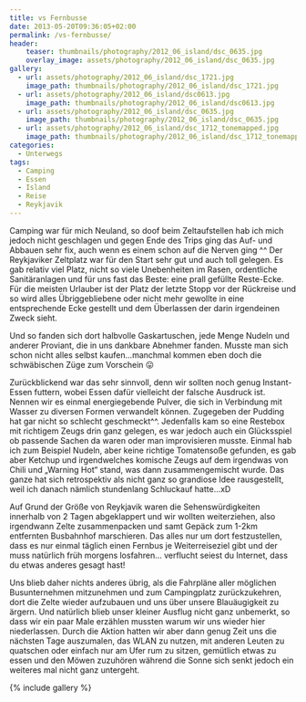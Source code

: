 ```yaml
---
title: vs Fernbusse
date: 2013-05-20T09:36:05+02:00
permalink: /vs-fernbusse/
header:
    teaser: thumbnails/photography/2012_06_island/dsc_0635.jpg
    overlay_image: assets/photography/2012_06_island/dsc_0635.jpg
gallery:
  - url: assets/photography/2012_06_island/dsc_1721.jpg
    image_path: thumbnails/photography/2012_06_island/dsc_1721.jpg
  - url: assets/photography/2012_06_island/dsc0613.jpg
    image_path: thumbnails/photography/2012_06_island/dsc0613.jpg
  - url: assets/photography/2012_06_island/dsc_0635.jpg
    image_path: thumbnails/photography/2012_06_island/dsc_0635.jpg
  - url: assets/photography/2012_06_island/dsc_1712_tonemapped.jpg
    image_path: thumbnails/photography/2012_06_island/dsc_1712_tonemapped.jpg
categories:
  - Unterwegs
tags:
  - Camping
  - Essen
  - Island
  - Reise
  - Reykjavik
---
```


Camping war für mich Neuland, so doof beim Zeltaufstellen hab ich mich jedoch nicht geschlagen und gegen Ende des Trips 
ging das Auf- und Abbauen sehr fix, auch wenn es einem schon auf die Nerven ging ^^ 
Der Reykjaviker Zeltplatz war für den Start sehr gut und auch toll gelegen. Es gab relativ viel Platz, 
nicht so viele Unebenheiten im Rasen, ordentliche Sanitäranlagen und für uns fast das Beste: eine prall gefüllte Reste-Ecke. 
Für die meisten Urlauber ist der Platz der letzte Stopp vor der Rückreise und so wird alles Übriggebliebene oder 
nicht mehr gewollte in eine entsprechende Ecke gestellt und dem Überlassen der darin irgendeinen Zweck sieht.

Und so fanden sich dort halbvolle Gaskartuschen, jede Menge Nudeln und anderer Proviant, die in uns dankbare Abnehmer fanden. 
Musste man sich schon nicht alles selbst kaufen…manchmal kommen eben doch die schwäbischen Züge zum Vorschein 😛  

Zurückblickend war das sehr sinnvoll, denn wir sollten noch genug Instant-Essen futtern, wobei Essen dafür vielleicht der falsche Ausdruck ist. 
Nennen wir es einmal energiegebende Pulver, die sich in Verbindung mit Wasser zu diversen Formen verwandelt können. 
Zugegeben der Pudding hat gar nicht so schlecht geschmeckt^^. Jedenfalls kam so eine Restebox mit richtigem Zeugs drin ganz gelegen, 
es war jedoch auch ein Glücksspiel ob passende Sachen da waren oder man improvisieren musste. Einmal hab ich zum Beispiel Nudeln, 
aber keine richtige Tomatensoße gefunden, es gab aber Ketchup und irgendwelches komische Zeugs auf dem irgendwas von Chili und „Warning Hot“ stand, 
was dann zusammengemischt wurde. Das ganze hat sich retrospektiv als nicht ganz so grandiose Idee rausgestellt, 
weil ich danach nämlich stundenlang Schluckauf hatte…xD

Auf Grund der Größe von Reykjavik waren die Sehenswürdigkeiten innerhalb von 2 Tagen abgeklappert und wir wollten weiterziehen, 
also irgendwann Zelte zusammenpacken und samt Gepäck zum 1-2km entfernten Busbahnhof marschieren. Das alles nur um dort festzustellen, 
dass es nur einmal täglich einen Fernbus je Weiterreiseziel gibt und der muss natürlich früh morgens losfahren…
verflucht seiest du Internet, dass du etwas anderes gesagt hast!

Uns blieb daher nichts anderes übrig, als die Fahrpläne aller möglichen Busunternehmen mitzunehmen und zum Campingplatz zurückzukehren, 
dort die Zelte wieder aufzubauen und uns über unsere Blauäugigkeit zu ärgern. Und natürlich blieb unser kleiner Ausflug nicht ganz unbemerkt, 
so dass wir ein paar Male erzählen mussten warum wir uns wieder hier niederlassen. 
Durch die Aktion hatten wir aber dann genug Zeit uns die nächsten Tage auszumalen, das WLAN zu nutzen, 
mit anderen Leuten zu quatschen oder einfach nur am Ufer rum zu sitzen, gemütlich etwas zu essen und den Möwen zuzuhören 
während die Sonne sich senkt jedoch ein weiteres mal nicht ganz untergeht.

{% include gallery %}